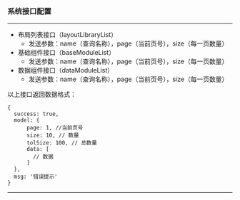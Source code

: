 ### 系统接口配置

***

+ 布局列表接口（layoutLibraryList）
    - 发送参数：name（查询名称），page（当前页号），size（每一页数量）
+ 基础组件接口（baseModuleList）
    - 发送参数：name（查询名称），page（当前页号），size（每一页数量）
+ 数据组件接口（dataModuleList）
    - 发送参数：name（查询名称），page（当前页号），size（每一页数量）

以上接口返回数据格式：
```
{
  success: true,
  model: {
      page: 1, //当前页号
      size: 10, // 数量
      tolSize: 100, // 总数量
      data: [
        // 数据
      ]
  },
  msg: '错误提示'
}
```
***
